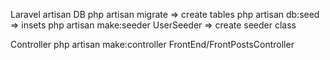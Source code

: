 Laravel artisan
DB
php artisan migrate => create tables
php artisan db:seed => insets
php artisan make:seeder UserSeeder => create seeder class

Controller
php artisan make:controller FrontEnd/FrontPostsController
